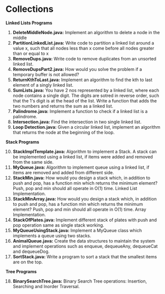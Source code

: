 # Collections

**Linked Lists Programs**

  1. **DeleteMiddleNode.java:** Implement an algorithm to delete a node in the middle
  2. **PartitionLinkedList.java:** Write code to partition a linked list around a value x, such that all nodes less than x come before all             nodes greater than or equal to x
  3. **RemoveDups.java:** Write code to remove duplicates from an unsorted linked list.
  4. **RemoveDupsPart2.java:** How would you solve the problem if a temporary buffer is not allowed?
  5. **ReturnKthToLast.java:** Implement an algorithm to find the kth to last element of a singly linked list.
  6. **SumLists.java:** You have 2 nos represented by a linked list, where each node contains a single digit. The digits are sotred in reverse        order, such that the 1's digit is at the head of the list. Write a function that adds the two numbers and returns the sum as a linked         list.
  7. **Palindrome.java:** Implement a function to check if a linked list is a palindrome.
  8. **Intersection.java:** Find the intersection in two single linked list.
  9. **Loop Detection.java:**  Given a circular linked list, implement an algorithm that returns the node at the beginning of the loop.

**Stack Programs**

  10. **StackImplTemplate.java:** Algorithm to implement a Stack. A stack can be implemented using a linked list, if items were added and removed from the same side.
  11. **MyQueue.java:** Algorithm to implement queue using a linked list, if items are removed and added from different side.
  12. **StackMin.java:** How would you design a stack which, in addition to push and pop, has a function min which returns the minimum element? Push, pop and min should all operate in O(1) time. Linked List Implementation.
  13. **StackMinArray.java:** How would you design a stack which, in addition to push and pop, has a function min which returns the minimum element? Push, pop and min should all operate in O(1) time. Array Implementation.
  14. **StackOfPlates.java:** Implement different stack of plates with push and pop operation same as single stack working.
  15. **MyQueueUsingStack.java:** Implement a MyQueue class which implements a queue using two stacks.
  16. **AnimalQueue.java:** Create the data structures to maintain the system and implement operations such as enqueue, dequeueAny, dequeueCat and dequeueDog.
  17. **SortStack.java:** Write a program to sort a stack that the smallest items are on the top.

**Tree Programs**

  18. **BinarySearchTree.java:**  Binary Search Tree operations: Insertion, Searching and Inorder Traversal.
